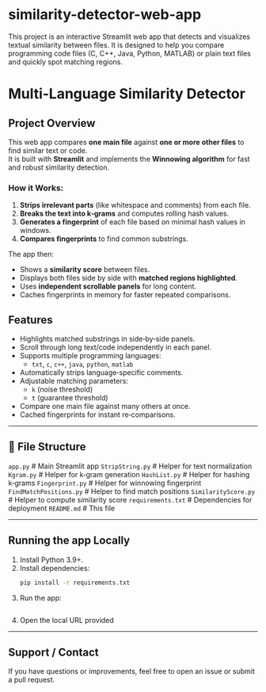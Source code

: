 # similarity-detector-web-app
This project is an interactive Streamlit web app that detects and visualizes textual similarity between files. It is designed to help you compare programming code files (C, C++, Java, Python, MATLAB) or plain text files and quickly spot matching regions.

# Multi‑Language Similarity Detector

## Project Overview
This web app compares **one main file** against **one or more other files** to find similar text or code.  
It is built with **Streamlit** and implements the **Winnowing algorithm** for fast and robust similarity detection.

### How it Works:
1. **Strips irrelevant parts** (like whitespace and comments) from each file.
2. **Breaks the text into k‑grams** and computes rolling hash values.
3. **Generates a fingerprint** of each file based on minimal hash values in windows.
4. **Compares fingerprints** to find common substrings.

The app then:
- Shows a **similarity score** between files.
- Displays both files side by side with **matched regions highlighted**.
- Uses **independent scrollable panels** for long content.
- Caches fingerprints in memory for faster repeated comparisons.


## Features
- Highlights matched substrings in side‑by‑side panels.
- Scroll through long text/code independently in each panel.
- Supports multiple programming languages:
  - `txt`, `c`, `c++`, `java`, `python`, `matlab`
- Automatically strips language‑specific comments.
- Adjustable matching parameters:
  - `k` (noise threshold)
  - `t` (guarantee threshold)
- Compare one main file against many others at once.
- Cached fingerprints for instant re‑comparisons.

---

## 📂 File Structure
`app.py` # Main Streamlit app
`StripString.py` # Helper for text normalization
`Kgram.py` # Helper for k‑gram generation
`HashList.py` # Helper for hashing k‑grams
`Fingerprint.py` # Helper for winnowing fingerprint
`FindMatchPositions.py` # Helper to find match positions
`SimilarityScore.py` # Helper to compute similarity score
`requirements.txt` # Dependencies for deployment
`README.md` # This file

---

## Running the app Locally
1. Install Python 3.9+.
2. Install dependencies:
   ```bash
   pip install -r requirements.txt
3. Run the app:
   ```streamlit run app.py
4. Open the local URL provided 

---
## Support / Contact
If you have questions or improvements, feel free to open an issue or submit a pull request.
